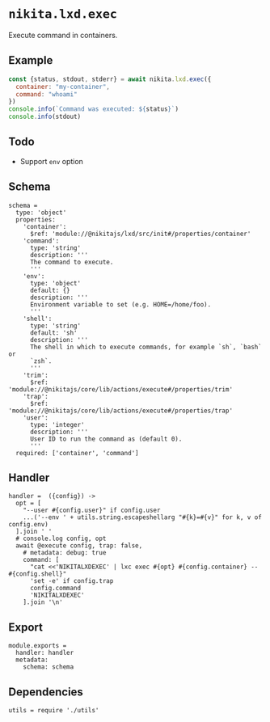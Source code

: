 
# `nikita.lxd.exec`

Execute command in containers.

## Example

```js
const {status, stdout, stderr} = await nikita.lxd.exec({
  container: "my-container",
  command: "whoami"
})
console.info(`Command was executed: ${status}`)
console.info(stdout)
```

## Todo

* Support `env` option

## Schema

    schema =
      type: 'object'
      properties:
        'container':
          $ref: 'module://@nikitajs/lxd/src/init#/properties/container'
        'command':
          type: 'string'
          description: '''
          The command to execute.
          '''
        'env':
          type: 'object'
          default: {}
          description: '''
          Environment variable to set (e.g. HOME=/home/foo).
          '''
        'shell':
          type: 'string'
          default: 'sh'
          description: '''
          The shell in which to execute commands, for example `sh`, `bash` or
          `zsh`.
          '''
        'trim':
          $ref: 'module://@nikitajs/core/lib/actions/execute#/properties/trim'
        'trap':
          $ref: 'module://@nikitajs/core/lib/actions/execute#/properties/trap'
        'user':
          type: 'integer'
          description: '''
          User ID to run the command as (default 0).
          '''
      required: ['container', 'command']

## Handler

    handler =  ({config}) ->
      opt = [
        "--user #{config.user}" if config.user
        ...('--env ' + utils.string.escapeshellarg "#{k}=#{v}" for k, v of config.env)
      ].join ' '
      # console.log config, opt
      await @execute config, trap: false,
        # metadata: debug: true
        command: [
          "cat <<'NIKITALXDEXEC' | lxc exec #{opt} #{config.container} -- #{config.shell}"
          'set -e' if config.trap
          config.command
          'NIKITALXDEXEC'
        ].join '\n'

## Export

    module.exports =
      handler: handler
      metadata:
        schema: schema

## Dependencies

    utils = require './utils'
